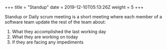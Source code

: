 +++
title = "Standup"
date = 2019-12-10T05:13:26Z
weight = 5
+++

Standup or Daily scrum meeting is a short meeting where each member of a software team update the
rest of the team about:

1. What they accomplished the last working day
2. What they are working on today
3. If they are facing any impediments

